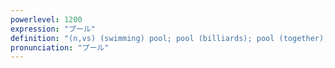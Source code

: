 ```yaml
---
powerlevel: 1200
expression: "プール"
definition: "(n,vs) (swimming) pool; pool (billiards); pool (together); (P)"
pronunciation: "プール"
---
```

